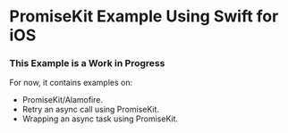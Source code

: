 # PromiseKit Example Using Swift for iOS

### This Example is a Work in Progress

For now, it contains examples on:
* PromiseKit/Alamofire.
* Retry an async call using PromiseKit.
* Wrapping an async task using PromiseKit.